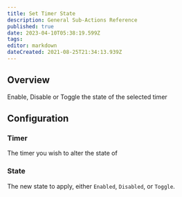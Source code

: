 ```yaml
---
title: Set Timer State
description: General Sub-Actions Reference
published: true
date: 2023-04-10T05:38:19.599Z
tags:
editor: markdown
dateCreated: 2021-08-25T21:34:13.939Z
---
```


## Overview
Enable, Disable or Toggle the state of the selected timer

## Configuration
### Timer

The timer you wish to alter the state of

### State

The new state to apply, either `Enabled`, `Disabled`, or `Toggle`.
